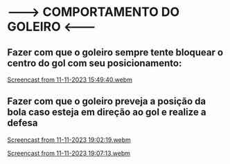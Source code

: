# ---> COMPORTAMENTO DO GOLEIRO <---
## Fazer com que o goleiro sempre tente bloquear o centro do gol com seu posicionamento:

[Screencast from 11-11-2023 15:49:40.webm](https://github.com/lucaslimacodes/Maraca-PSEL/assets/105332015/427e6f10-07cc-4070-b13b-9b5ed12f9942)

## Fazer com que o goleiro preveja a posição da bola caso esteja em direção ao gol e realize a defesa

[Screencast from 11-11-2023 19:02:19.webm](https://github.com/lucaslimacodes/Maraca-PSEL/assets/105332015/48270b8e-7681-4194-8fe2-8236df34892b)

[Screencast from 11-11-2023 19:07:13.webm](https://github.com/lucaslimacodes/Maraca-PSEL/assets/105332015/5637ff95-179a-4d6e-9a2f-3993845f55a6)
